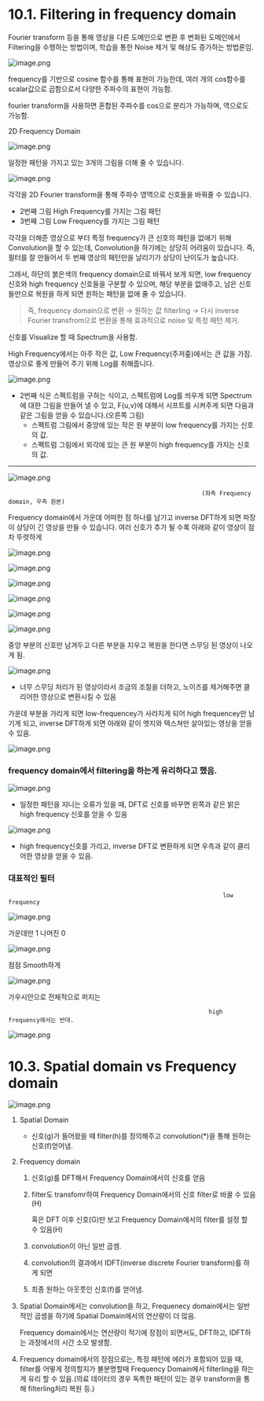 # 10.1. Filtering in frequency domain

Fourier transform 등을 통해 영상을 다른 도메인으로 변환 후 변화된 도메인에서 Filtering을 수행하는 방법이며, 학습을 통한 Noise 제거  및 해상도 증가하는 방법론임.

![image.png](/assets/의료인공지능/10_1_Filtering_in_frequency_domain/image.png)

frequency를 기반으로 cosine 함수를 통해 표현이 가능한데, 여러 개의 cos함수를 scalar값으로 곱함으로서 다양한 주파수의 표현이 가능함.

fourier transform을 사용하면 혼합된 주파수를 cos으로 분리가 가능하며, 역으로도 가능함.

2D Frequency Domain

![image.png](/assets/의료인공지능/10_1_Filtering_in_frequency_domain/image_1.png)

일정한 패턴을 가지고 있는 3개의 그림을 더해 줄 수 있습니다. 

![image.png](/assets/의료인공지능/10_1_Filtering_in_frequency_domain/image_2.png)

각각을 2D Fourier transform을 통해 주파수 영역으로 신호들을 바꿔줄 수 있습니다.

- 2번째 그림 High Frequency를 가지는 그림 패턴
- 3번째 그림 Low Frequency를 가지는 그림 패턴

각각을 더해준 영상으로 부터 특정 frequency가 큰 신호의 패턴을 없애기 위해 Convolution을 할 수 있는데, Convolution을 하기에는 상당히 어려움이 있습니다. 즉, 필터를 잘 만들어서 두 번째 영상의 패턴만을 날리기가 상당이 난이도가 높습니다.

그래서, 하단의 붉은색의 frequency domain으로 바꿔서 보게 되면, low frequency 신호와 high frequency 신호들을 구분할 수 있으며, 해당 부분을 없애주고, 남은 신호들만으로 복원을 하게 되면 원하는 패턴을 없애 줄 수 있습니다.

> 즉, frequency domain으로 변환 → 원하는 값 filterling → 다시 inverse Fourier transfrom으로 변환을 통해 효과적으로 noise 및 특정 패턴 제거.
> 

신호를 Visualize 할 때 Spectrum을 사용함.

High Frequency에서는 아주 작은 값, Low Frequency(주저줖)에서는 큰 값을 가짐. 영상으로 좋게 만들어 주기 위해 Log를 취해줍니다.

![image.png](/assets/의료인공지능/10_1_Filtering_in_frequency_domain/image_3.png)

- 2번째 식은 스펙트럼을 구하는 식이고, 스펙트럼에 Log를 씌우게 되면 Spectrum에 대한 그림을 만들어 낼 수 있고, F(u,v)에 대해서 시프트를 시켜주게 되면 다음과 같은 그림을 얻을 수 있습니다.(오른쪽 그림)
    - 스펙트럼 그림에서 중앙에 있는 작은 원 부분이 low frequency를 가지는 신호의 값.
    - 스펙트럼 그림에서 외각에 있는 큰 원 부분이 high frequency를 가지는 신호의 값.
    

---

![image.png](/assets/의료인공지능/10_1_Filtering_in_frequency_domain/image_4.png)

                                                           (좌측 Frequency domain, 우측 원본)

Frequency domain에서 가운데 어떠한 점 하나를 남기고 inverse DFT하게 되면 파장이 상당이 긴 영상을 만들 수 있습니다. 여러 신호가 추가 될 수록 아래와 같이 영상이 점차 뚜렷하게 

![image.png](/assets/의료인공지능/10_1_Filtering_in_frequency_domain/image_5.png)

![image.png](/assets/의료인공지능/10_1_Filtering_in_frequency_domain/image_6.png)

![image.png](/assets/의료인공지능/10_1_Filtering_in_frequency_domain/image_7.png)

![image.png](/assets/의료인공지능/10_1_Filtering_in_frequency_domain/image_8.png)

![image.png](/assets/의료인공지능/10_1_Filtering_in_frequency_domain/image_9.png)

![image.png](/assets/의료인공지능/10_1_Filtering_in_frequency_domain/image_10.png)

중앙 부분의 신호만 남겨두고 다른 부분을 지우고 복원을 한다면 스무딩 된 영상이 나오게 됨.

![image.png](/assets/의료인공지능/10_1_Filtering_in_frequency_domain/image_11.png)

- 너무 스무딩 처리가 된 영상이라서 조금의 조절을 더하고, 노이즈를 제거해주면 클리어한 영상으로 변환시킬 수 있음

가운데 부분을 가리게 되면 low-frequencey가 사라지게 되어 high frequencey만 남기게 되고, inverse DFT하게 되면 아래와 같이 엣지와 텍스쳐만 살아있는 영상을 얻을 수 있음.

![image.png](/assets/의료인공지능/10_1_Filtering_in_frequency_domain/image_12.png)

### frequency domain에서 filtering을 하는게 유리하다고 했음.

![image.png](/assets/의료인공지능/10_1_Filtering_in_frequency_domain/image_13.png)

- 일정한 패턴을 지니는 오류가 있을 때, DFT로 신호를 바꾸면 왼쪽과 같은 밝은 high frequency 신호를 얻을 수 있음

![image.png](/assets/의료인공지능/10_1_Filtering_in_frequency_domain/image_14.png)

- high frequency신호를 가리고, inverse DFT로 변환하게 되면 우측과 같이 클리어한 영상을 얻을 수 있음.

### 대표적인 필터

                                                                 low frequency

![image.png](/assets/의료인공지능/10_1_Filtering_in_frequency_domain/image_15.png)

가운데만 1 나머진 0

![image.png](/assets/의료인공지능/10_1_Filtering_in_frequency_domain/image_16.png)

점점 Smooth하게

![image.png](/assets/의료인공지능/10_1_Filtering_in_frequency_domain/image_17.png)

가우시안으로 전체적으로 퍼지는

                                                             high frequency에서는 반대.

![image.png](/assets/의료인공지능/10_1_Filtering_in_frequency_domain/image_18.png)

# 10.3. Spatial domain vs Frequency domain

![image.png](/assets/의료인공지능/10_1_Filtering_in_frequency_domain/image_19.png)

1. Spatial Domain
    - 신호(g)가 들어왔을 때 filter(h)를 정의해주고 convolution(*)을 통해 원하는 신호(f)얻어냄.
2. Frequency domain
    1. 신호(g)를 DFT해서 Frequency Domain에서의 신호를 얻음
    2. filter도 transfomr하여 Frequency Domain에서의 신호 filter로 바꿀 수 있음(H)
        
        혹은 DFT 이후 신호(G)만 보고 Frequency Domain에서의 filter를 설정 할 수 있음(H)
        
    3. convolution이 아닌 일반 곱셈.
    4. convolution의 결과에서 IDFT(inverse discrete Fourier transform)를 하게 되면
    5. 최종 원하는 아웃풋인 신호(f)를 얻어냄.

1. Spatial Domain에서는 convolution을 하고, Frequenecy domain에서는 일반적인 곱셈을 하기에 Spatial Domain에서의 연산량이 더 많음.
    
    Frequency domain에서는 연산량이 적기에 장점이 되면서도, DFT하고, IDFT하는 과정에서의 시간 소모 발생함.
    
2. Frequency domain에서의 장점으로는, 특정 패턴에 에러가 포함되어 있을 때, filter를 어떻게 정의할지가 불분명할때 Frequency Domain에서 filterling을 하는게 유리 할 수 있음.(의료 데이터의 경우 독특한 패턴이 있는 경우 transform을 통해 filterling처리 복원 등.)